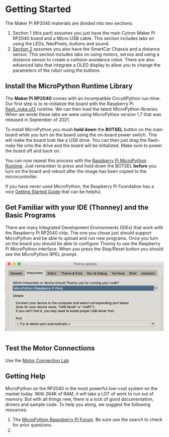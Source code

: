 # Getting Started

The Maker Pi RP2040 materials are divided into two sections:

1. Section 1 (this part) assumes you just have the main Cytron Maker Pi RP2040 board and a Micro USB cable.  This section includes labs on using the LEDs, NeoPixels, buttons and sound.
2. [Section 2](../MAKER-PI-RP2040-robot/02-assembly) assumes you also have the SmartCar Chassis and a distance sensor.  This section includes labs on using motors, servos and using a distance sensor to create a collision avoidance robot.  There are also advanced labs that integrate a OLED display to allow you to change the parameters of the robot using the buttons.

## Install the MicroPython Runtime Library

The **Maker Pi RP2040** comes with an incompatible CircuitPython run-time.  Our first step is to re-initialize the board with the Raspberry Pi [flash_nuke.uf2](https://www.raspberrypi.org/documentation/pico/getting-started/static/6f6f31460c258138bd33cc96ddd76b91/flash_nuke.uf2) runtime.  We can then load the latest MicroPython libraries.  When we wrote these labs we were using MicroPython version 1.7 that was released in September of 2021.

To install MicroPython you mush **hold down** the **BOTSEL** button on the main board while you turn on the board using the on-board power switch.  This will make the board look like a USB drive.  You can then just drag the flash-nuke file onto the drive and the board will be initialized.  Make sure to power the board off and back on.

You can now repeat this process with the [Raspberry Pi MicroPython Runtime](https://micropython.org/download/rp2-pico/rp2-pico-latest.uf2).  Just remember to press and hold down the BOTSEL **before** you turn on the board and reboot after the image has been copied to the microcontroller.

If you have never used MicroPython, the Raspberry Pi Foundation has a nice [Getting Started Guide](https://www.raspberrypi.org/documentation/microcontrollers/micropython.html) that can be helpful.

## Get Familiar with your IDE (Thonney) and the Basic Programs

There are many Integrated Development Environments (IDEs) that work with the Raspberry Pi RP2040 chip.  The one you chose just should support MicroPython and be able to upload and run new programs.  Once you turn on the board you should be able to configure Thonny to use the Raspberry Pi MicroPython interface.  When you press the Stop/Reset button you should see the MicroPython RPEL prompt.

![](../../img/thonny-micropython-pico.png)

#
## Test the Motor Connections

Use the [Motor Connection Lab](07-motor-connection-lab.md)

## Getting Help

MicroPython on the RP2040 is the most powerful low-cost system on the market today.  With 264K of RAM, it will take a LOT of work to run out of memory.  But with all things new, there is a lock of good documentation, drivers and sample code.  To help you along, we suggest the following resources:

1. The [MicroPython Raspsberry Pi Forum](https://forum.micropython.org/viewforum.php?f=21&sid=73745cabd6bbdacfd3e78419d5064dfe).  Be sure use the search to check for prior questions.
2.  

